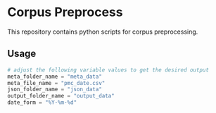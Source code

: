 # Corpus Preprocess

This repository contains python scripts for corpus preprocessing.

## Usage

```python
# adjust the following variable values to get the desired output
meta_folder_name = "meta_data"
meta_file_name = "pmc_date.csv"
json_folder_name = "json_data"
output_folder_name = "output_data"
date_form = "%Y-%m-%d"
```
